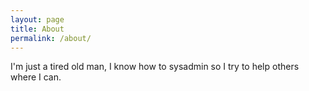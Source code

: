 ```yaml
---
layout: page
title: About
permalink: /about/
---
```


I'm just a tired old man, I know how to sysadmin so I try to help others where I can.
